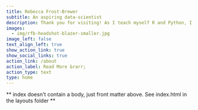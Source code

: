 ```yaml
---
title: Rebecca Frost-Brewer
subtitle: An aspiring data-scientist
description: Thank you for visiting! As I teach myself R and Python, I will be sharing examples of my projects here; as I prepare for a career in data science, I hope this portfolio demonstrates my proficiency, creativity, and commitment.
images:
  - img/rfb-headshot-blazer-smaller.jpg
image_left: false
text_align_left: true
show_action_link: true
show_social_links: true
action_link: /about
action_label: Read More &rarr;
action_type: text
type: home
---
```


** index doesn't contain a body, just front matter above.
See index.html in the layouts folder **
